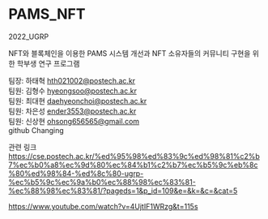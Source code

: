 # PAMS_NFT
2022_UGRP

NFT와 블록체인을 이용한 PAMS 시스템 개선과 NFT 소유자들의 커뮤니티 구현을 위한 학부생 연구 프로그램

팀장: 하태혁 hth021002@postech.ac.kr<br>
팀원: 김형수 hyeongsoo@postech.ac.kr<br>
팀원: 최대현 daehyeonchoi@postech.ac.kr<br>
팀원: 차은성 ender3553@postech.ac.kr<br>
팀원: 신상현 ohsong656565@gmail.com<br>
github Changing

관련 링크
https://cse.postech.ac.kr/%ed%95%98%ed%83%9c%ed%98%81%c2%b7%ec%b0%a8%ec%9d%80%ec%84%b1%c2%b7%ec%b5%9c%eb%8c%80%ed%98%84-%ed%8c%80-ugrp-%ec%b5%9c%ec%9a%b0%ec%88%98%ec%83%81-%ec%88%98%ec%83%81/?pageds=1&p_id=109&e=&k=&c=&cat=5

https://www.youtube.com/watch?v=4UjtIF1WRzg&t=115s
